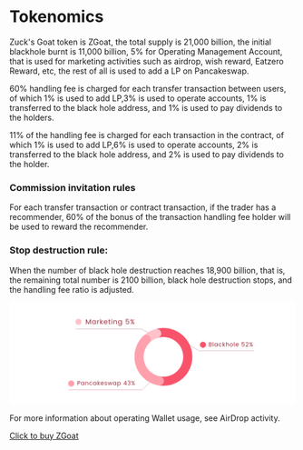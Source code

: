 # Tokenomics

Zuck's Goat token is ZGoat, the total supply is 21,000 billion, the initial blackhole burnt is 11,000 billion, 5% for Operating Management Account, that is used for marketing activities such as airdrop, wish reward, Eatzero Reward, etc, the rest of all is used to add a LP on Pancakeswap.

60% handling fee is charged for each transfer transaction between users, of which 1% is used to add LP,3% is used to operate accounts, 1% is transferred to the black hole address, and 1% is used to pay dividends to the holders.

11% of the handling fee is charged for each transaction in the contract, of which 1% is used to add LP,6% is used to operate accounts, 2% is transferred to the black hole address, and 2% is used to pay dividends to the holder.

### Commission invitation rules <a id="q2N6Q"></a>

For each transfer transaction or contract transaction, if the trader has a recommender, 60% of the bonus of the transaction handling fee holder will be used to reward the recommender.

### Stop destruction rule: <a id="y4Gkm"></a>

When the number of black hole destruction reaches 18,900 billion, that is, the remaining total number is 2100 billion, black hole destruction stops, and the handling fee ratio is adjusted.

![\( Token allocation \)](../.gitbook/assets/04-dai-bi-fen-pei-.png)

For more information about operating Wallet usage, see AirDrop activity.

[Click to buy ZGoat](https://exchange.pancakeswap.finance/#/swap)  


